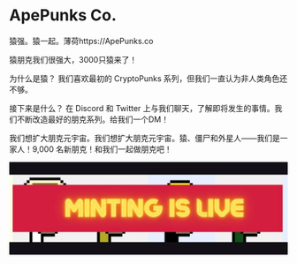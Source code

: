 # ApePunks Co.

猿强。猿一起。薄荷https://ApePunks.co

猿朋克我们很强大，3000只猿来了！

为什么是猿？
我们喜欢最初的 CryptoPunks 系列，但我们一直认为非人类角色还不够。

接下来是什么？
在 Discord 和 Twitter 上与我们聊天，了解即将发生的事情。我们不断改造最好的朋克系列。给我们一个DM！

我们想扩大朋克元宇宙。我们想扩大朋克元宇宙。猿、僵尸和外星人——我们是一家人！9,000 名新朋克！和我们一起做朋克吧！

![NFT](1500x500.jpg)



